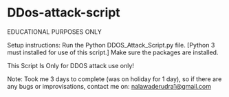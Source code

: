 # DDos-attack-script
EDUCATIONAL PURPOSES ONLY

Setup instructions:
Run the Python DDOS_Attack_Script.py file. [Python 3 must installed for use of this script.] Make sure the packages are installed.

This Script Is Only for DDOS attack use only!

Note: Took me 3 days to complete (was on holiday for 1 day), so if there are any bugs or improvisations, contact me on:
nalawaderudra1@gmail.com
